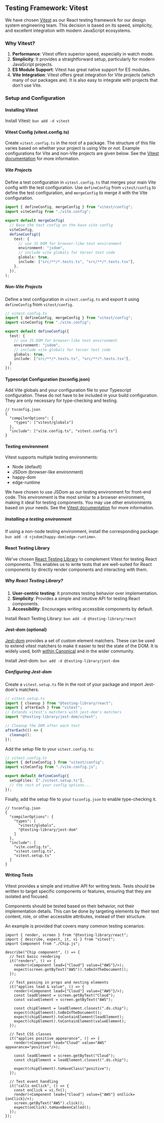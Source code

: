 ## Testing Framework: Vitest

We have chosen [Vitest](https://vitest.dev/) as our React testing framework for our design system engineering team. 
This decision is based on its speed, simplicity, and excellent integration with modern JavaScript ecosystems.

### Why Vitest?

1. **Performance**: Vitest offers superior speed, especially in watch mode.
2. **Simplicity**: It provides a straightforward setup, particularly for modern JavaScript projects.
3. **ES Module Support**: Vitest has great native support for ES modules.
4. **Vite Integration**: Vitest offers great integration for Vite projects (which many of our packages are). It is also easy to integrate with projects that don't use Vite.

### Setup and Configuration

#### Installing Vitest
Install Vitest: `bun add -d vitest`

#### Vitest Config (vitest.config.ts)
Create `vitest.config.ts` in the root of a package. The structure of this file varies based on whether your project is using Vite or not.
Example configurations for Vite and non-Vite projects are given below. 
See the [Vitest documentation](https://vitest.dev/config/file.html#managing-vitest-config-file) for more information. 

##### Vite Projects
Define a test configuration in `vitest.config.ts` that merges your main Vite config with the test configuration.
Use `defineConfig` from `vitest/config` to define the test configuration, and `mergeConfig` to merge it with the Vite configuration.
```typescript
import { defineConfig, mergeConfig } from "vitest/config";
import viteConfig from "./vite.config";

export default mergeConfig(
  // Base the test config on the base vite config
  viteConfig,
  defineConfig({
    test: {
      // use JS DOM for browser-like test environment
      environment: "jsdom",
      // include vite globals for terser test code
      globals: true,
      include: ["src/**/*.tests.ts", "src/**/*.tests.tsx"],
    },
  }),
);
````

##### Non-Vite Projects
Define a test configuration in `vitest.config.ts` and export it using `defineConfig` from `vitest/config`. 
```typescript
// vitest.config.ts
import { defineConfig, mergeConfig } from "vitest/config";
import viteConfig from "./vite.config";

export default defineConfig({
  test: {
    // use JS DOM for browser-like test environment
    environment: "jsdom",
    // include vite globals for terser test code
    globals: true,
    include: ["src/**/*.tests.ts", "src/**/*.tests.tsx"],
  }
});
```

#### Typescript Configuration (tsconfig.json)
Add Vite globals and your configuration file to your Typescript configuration.
These do not have to be included in your build configuration. They are only necessary for type-checking and testing.
```json5
// tsconfig.json
{
  "compilerOptions": {
    "types": ["vitest/globals"]
  },
  "include": ["vite.config.ts", "vitest.config.ts"]
}
```
#### Testing environment

Vitest supports multiple testing environments:
- Node (default)
- JSDom (browser-like environment)
- happy-dom
- edge-runtime

We have chosen to use JSDom as our testing environment for front-end code.
This environment is the most similar to a browser environment, making it ideal for testing components.
You may use other environments based on your needs. See the [Vitest documentation](https://vitest.dev/config/#environment) for more information.

##### Installing a testing environment
If using a non-node testing environment, install the corresponding package: `bun add -d <jsdom|happy-dom|edge-runtime>`.

#### React Testing Library

We've chosen [React Testing Library](https://testing-library.com/docs/react-testing-library/intro/) to complement Vitest for testing React components. 
This enables us to write tests that are well-suited for React components by directly render components and interacting with them.

##### Why React Testing Library?

1. **User-centric testing**: It promotes testing behavior over implementation.
2. **Simplicity**: Provides a simple and intuitive API for testing React components.
3. **Accessibility**: Encourages writing accessible components by default.

Install React Testing Library: `bun add -d @testing-library/react`

#### Jest-dom (optional)

[Jest-dom](https://www.npmjs.com/package/@testing-library/jest-dom) provides a set of custom element matchers.
These can be used to extend vitest matchers to make it easier to test the state of the DOM.
It is widely used, both [within Canonical](https://github.com/search?q=org%3Acanonical+jest-dom+vitest+%40testing-library%2Freact&type=code) and in the wider community.

Install Jest-dom: `bun add -d @testing-library/jest-dom`

##### Configuring Jest-dom
Create a `vitest.setup.ts` file in the root of your package and import Jest-dom's matchers.
```typescript
// vitest.setup.ts
import { cleanup } from "@testing-library/react";
import { afterEach } from "vitest";
// Extends vitest's matchers with jest-dom's matchers
import "@testing-library/jest-dom/vitest";

// Cleanup the DOM after each test
afterEach(() => {
  cleanup();
});
```
Add the setup file to your `vitest.config.ts`:
```typescript
// vitest.config.ts
import { defineConfig } from "vitest/config";
import viteConfig from "./vite.config.js";

export default defineConfig({
  setupFiles: ["./vitest.setup.ts"],
  // the rest of your config options...
});
````
Finally, add the setup file to your `tsconfig.json` to enable type-checking it.
```json5
// tsconfig.json
{
  "compilerOptions": {
    "types": [
      "vitest/globals",
      "@testing-library/jest-dom"
    ]
  },
  "include": [
    "vite.config.ts", 
    "vitest.config.ts", 
    "vitest.setup.ts"
  ]
}
```
#### Writing Tests

Vitest provides a simple and intuitive API for writing tests.
Tests should be written to target specific components or features, ensuring that they are isolated and focused.

Components should be tested based on their behavior, not their implementation details.
This can be done by targeting elements by their text content, role, or other accessible attributes, instead of their structure.

An example is provided that covers many common testing scenarios:
```tsx
import { render, screen } from "@testing-library/react";
import { describe, expect, it, vi } from "vitest";
import Component from "./Chip.js";

describe("Chip component", () => {
  // Test basic rendering
  it("renders", () => {
    render(<Component lead={"Cloud"} value={"AWS"}/>);
    expect(screen.getByText("AWS")).toBeInTheDocument();
  });

  // Test passing in props and nesting elements
  it("applies lead & value", () => {
    render(<Component lead={"Cloud"} value={"AWS"}/>);
    const leadElement = screen.getByText("Cloud");
    const valueElement = screen.getByText("AWS");

    const chipElement = leadElement.closest(".ds.chip");
    expect(chipElement).toBeInTheDocument();
    expect(chipElement).toContainElement(leadElement);
    expect(chipElement).toContainElement(valueElement);
  });

  // Test CSS classes
  it("applies positive appearance", () => {
    render(<Component lead="Cloud" value="AWS" appearance="positive"/>);

    const leadElement = screen.getByText("Cloud");
    const chipElement = leadElement.closest(".ds.chip");

    expect(chipElement).toHaveClass("positive");
  });

  // Test event handling
  it("calls onClick", () => {
    const onClick = vi.fn();
    render(<Component lead={"Cloud"} value={"AWS"} onClick={onClick}/>);
    screen.getByText("AWS").click();
    expect(onClick).toHaveBeenCalled();
  });
});
```
